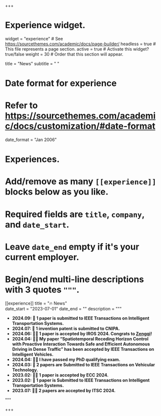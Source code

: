 +++
# Experience widget.
widget = "experience"  # See https://sourcethemes.com/academic/docs/page-builder/
headless = true  # This file represents a page section.
active = true  # Activate this widget? true/false
weight = 30  # Order that this section will appear.

title = "News"
subtitle = " "

# Date format for experience
#   Refer to https://sourcethemes.com/academic/docs/customization/#date-format
date_format = "Jan 2006"

# Experiences.
#   Add/remove as many `[[experience]]` blocks below as you like.
#   Required fields are `title`, `company`, and `date_start`.
#   Leave `date_end` empty if it's your current employer.
#   Begin/end multi-line descriptions with 3 quotes `"""`.
[[experience]]
  title = "🔥 News"   
  date_start = "2023-07-01"
  date_end = ""
  description = """   
   <!-- * **2024.09:  🎉 1 paper is submitted to 2024 American Control Conference.**   -->
   * **2024.09:  🎉 1 paper is submitted to IEEE Transactions on Intelligent Transportation Systems.**  
   * **2024.07:  🎉 1 invention patent is submitted to CNIPA.**  
   * **2024.06:  🎉🎉 1 paper is accepted by IROS 2024. Congrats to [Zengqi](https://loganpeng.github.io/)!**  
   * **2024.04:  🎉🎉 My paper “Spatiotemporal Receding Horizon Control with Proactive Interaction Towards Safe and Efficient Autonomous Driving in Dense Traffic” has been accepted by IEEE Transactions on Intelligent Vehicles.**  
   * **2024.04:  🎉🎉 I have passed my PhD qualifying exam.**  
   * **2024.03:  🎉 2 papers are Submitted to IEEE Transactions on Vehicular Technology.** 
   * **2023.02:  🎉🎉 1 paper is accepted by ECC 2024.**  
   * **2023.02:  🎉 1 paper is Submitted to IEEE Transactions on Intelligent Transportation Systems.**  
   * **2023.07:  🎉🎉 2 papers are accepted by ITSC 2024.**  
    
  """
  
 
  
+++
